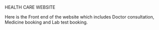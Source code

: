 HEALTH CARE WEBSITE

Here is the Front end of the website which includes Doctor consultation, Medicine booking and Lab test booking.
